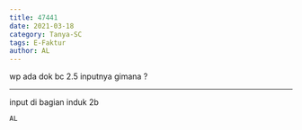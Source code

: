 ```yaml
---
title: 47441
date: 2021-03-18
category: Tanya-SC
tags: E-Faktur
author: AL
---
```


wp ada dok bc 2.5 inputnya gimana ?

---

input di bagian induk 2b

`AL`
